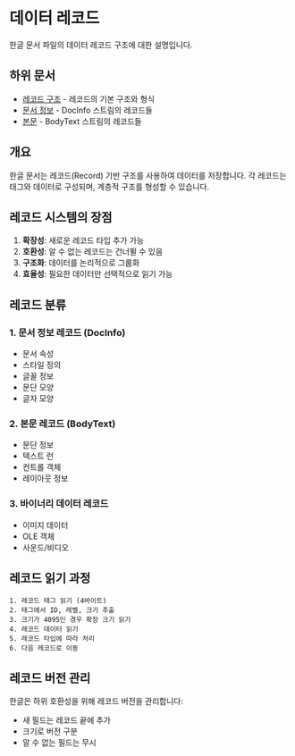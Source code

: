 # 데이터 레코드

한글 문서 파일의 데이터 레코드 구조에 대한 설명입니다.

## 하위 문서

- [레코드 구조](01_레코드구조.md) - 레코드의 기본 구조와 형식
- [문서 정보](02_문서정보.md) - DocInfo 스트림의 레코드들
- [본문](03_본문.md) - BodyText 스트림의 레코드들

## 개요

한글 문서는 레코드(Record) 기반 구조를 사용하여 데이터를 저장합니다. 각 레코드는 태그와 데이터로 구성되며, 계층적 구조를 형성할 수 있습니다.

## 레코드 시스템의 장점

1. **확장성**: 새로운 레코드 타입 추가 가능
2. **호환성**: 알 수 없는 레코드는 건너뛸 수 있음
3. **구조화**: 데이터를 논리적으로 그룹화
4. **효율성**: 필요한 데이터만 선택적으로 읽기 가능

## 레코드 분류

### 1. 문서 정보 레코드 (DocInfo)
- 문서 속성
- 스타일 정의
- 글꼴 정보
- 문단 모양
- 글자 모양

### 2. 본문 레코드 (BodyText)
- 문단 정보
- 텍스트 런
- 컨트롤 객체
- 레이아웃 정보

### 3. 바이너리 데이터 레코드
- 이미지 데이터
- OLE 객체
- 사운드/비디오

## 레코드 읽기 과정

```
1. 레코드 태그 읽기 (4바이트)
2. 태그에서 ID, 레벨, 크기 추출
3. 크기가 4095인 경우 확장 크기 읽기
4. 레코드 데이터 읽기
5. 레코드 타입에 따라 처리
6. 다음 레코드로 이동
```

## 레코드 버전 관리

한글은 하위 호환성을 위해 레코드 버전을 관리합니다:
- 새 필드는 레코드 끝에 추가
- 크기로 버전 구분
- 알 수 없는 필드는 무시